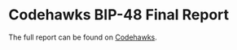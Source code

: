 # Codehawks BIP-48 Final Report

The full report can be found on [Codehawks](https://codehawks.cyfrin.io/c/2024-04-beanstalk-2/results?lt=contest&page=1&sc=reward&sj=reward&t=report).
